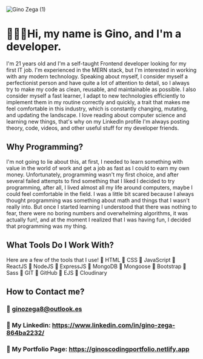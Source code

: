 ![Gino Zega (1)](https://user-images.githubusercontent.com/104650963/173666764-64f1b4ca-fd27-49f7-8dd9-912ec25e335a.png)
# **👨🏻‍💻Hi, my name is Gino, and I'm a developer.**

I'm 21 years old and I'm a self-taught Frontend developer looking for my first IT job. I'm experienced in the MERN stack, but I'm interested in working with any modern technology. Speaking about myself, I consider myself a perfectionist person and have quite a lot of attention to detail, so I always try to make my code as clean, reusable, and maintainable as possible. I also consider myself a fast learner, I adapt to new technologies efficiently to implement them in my routine correctly and quickly, a trait that makes me feel comfortable in this industry, which is constantly changing, mutating, and updating the landscape. I love reading about computer science and learning new things, that's why on my LinkedIn profile I'm always posting theory, code, videos, and other useful stuff for my developer friends.
 
## **Why Programming?**

I'm not going to lie about this, at first, I needed to learn something with value in the world of work and get a job as fast as I could to earn my own money. Unfortunately, programming wasn't my first choice, and after several failed attempts to find something that I liked I decided to try programming, after all, I lived almost all my life around computers, maybe I could feel comfortable in the field. I was a little bit scared because I always thought programming was something about math and things that I wasn't really into. But once I started learning I understood that there was nothing to fear, there were no boring numbers and overwhelming algorithms, it was actually fun!, and at the moment I realized that I was having fun, I decided that programming was my thing.

## **What Tools Do I Work With?**

Here are a few of the tools that I use!
🔹 HTML
🔹 CSS
🔹 JavaScript
🔹 ReactJS
🔹 NodeJS
🔹 ExpressJS
🔹 MongoDB
🔹 Mongoose
🔹 Bootstrap
🔹 Sass
🔹 GIT
🔹 GitHub
🔹 EJS
🔹 Cloudinary

## **How to Contact me?**

### 📧 ginozega8@outlook.es
### 💼 My Linkedin: https://www.linkedin.com/in/gino-zega-864ba2232/
### 📁 My Portfolio Page: https://ginoscodingportfolio.netlify.app




